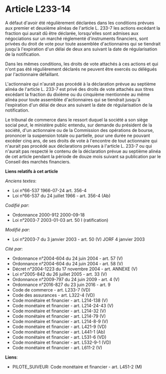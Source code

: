 # Article L233-14

A défaut d'avoir été régulièrement déclarées dans les conditions prévues aux premier et deuxième alinéas de l'article L.
233-7 les actions excédant la fraction qui aurait dû être déclarée, lorsqu'elles sont admises aux négociations sur un marché
réglementé d'instruments financiers, sont privées du droit de vote pour toute assemblée d'actionnaires qui se tiendrait
jusqu'à l'expiration d'un délai de deux ans suivant la date de régularisation de la notification.

Dans les mêmes conditions, les droits de vote attachés à ces actions et qui n'ont pas été régulièrement déclarés ne peuvent
être exercés ou délégués par l'actionnaire défaillant.

L'actionnaire qui n'aurait pas procédé à la déclaration prévue au septième alinéa de l'article L. 233-7 est privé des droits
de vote attachés aux titres excédant la fraction du dixième ou du cinquième mentionnée au même alinéa pour toute assemblée
d'actionnaires qui se tiendrait jusqu'à l'expiration d'un délai de deux ans suivant la date de régularisation de la
notification.

Le tribunal de commerce dans le ressort duquel la société a son siège social peut, le ministère public entendu, sur demande
du président de la société, d'un actionnaire ou de la Commission des opérations de bourse, prononcer la suspension totale ou
partielle, pour une durée ne pouvant excéder cinq ans, de ses droits de vote à l'encontre de tout actionnaire qui n'aurait
pas procédé aux déclarations prévues à l'article L. 233-7 ou qui n'aurait pas respecté le contenu de la déclaration prévue au
septième alinéa de cet article pendant la période de douze mois suivant sa publication par le Conseil des marchés financiers.

**Liens relatifs à cet article**

_Anciens textes_:

  - Loi n°66-537 1966-07-24 art. 356-4
  - Loi n°66-537 du 24 juillet 1966 - art. 356-4 (Ab)

_Codifié par_:

  - Ordonnance 2000-912 2000-09-18
  - Loi n°2003-7 2003-01-03 art. 50 I (ratification)

_Modifié par_:

  - Loi n°2003-7 du 3 janvier 2003 - art. 50 (V) JORF 4 janvier 2003

_Cité par_:

  - Ordonnance n°2004-604 du 24 juin 2004 - art. 57 (V)
  - Ordonnance n°2004-604 du 24 juin 2004 - art. 58 (V)
  - Décret n°2004-1223 du 17 novembre 2004 - art. ANNEXE (V)
  - Loi n°2005-842 du 26 juillet 2005 - art. 33 (V)
  - Ordonnance n°2009-797 du 24 juin 2009 - art. 4 (V)
  - Ordonnance n°2016-827 du 23 juin 2016 - art. 9
  - Code de commerce - art. L233-7 (VD)
  - Code des assurances - art. L322-4 (VD)
  - Code monétaire et financier - art. L214-138 (V)
  - Code monétaire et financier - art. L214-24-43 (V)
  - Code monétaire et financier - art. L214-32 (V)
  - Code monétaire et financier - art. L214-79 (V)
  - Code monétaire et financier - art. L214-8-9 (V)
  - Code monétaire et financier - art. L421-9 (VD)
  - Code monétaire et financier - art. L441-1 (Ab)
  - Code monétaire et financier - art. L531-6 (VD)
  - Code monétaire et financier - art. L532-9-1 (VD)
  - Code monétaire et financier - art. L611-2 (V)

**Liens**:

  - PILOTE_SUIVEUR: Code monétaire et financier - art. L451-2 (M)
